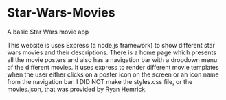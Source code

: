# Star-Wars-Movies
A basic Star Wars movie app


This website is uses Express (a node.js framework) to show different 
star wars movies and their descriptions. There is a home page which presents all the movie posters
and also has a navigation bar with a dropdown menu of the different movies. It uses express to render different movie 
templates when the user either clicks on a poster icon on the screen or an icon name from the navigation bar. I DID NOT
make the styles.css file, or the movies.json, that was provided by Ryan Hemrick. 

